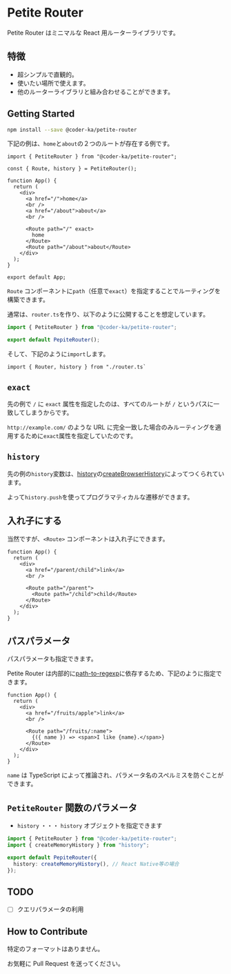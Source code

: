 # Petite Router

Petite Router はミニマルな React 用ルーターライブラリです。

## 特徴

- 超シンプルで直観的。
- 使いたい場所で使えます。
- 他のルーターライブラリと組み合わせることができます。

## Getting Started

```bash
npm install --save @coder-ka/petite-router
```

下記の例は、`home`と`about`の２つのルートが存在する例です。

```tsx
import { PetiteRouter } from "@coder-ka/petite-router";

const { Route, history } = PetiteRouter();

function App() {
  return (
    <div>
      <a href="/">home</a>
      <br />
      <a href="/about">about</a>
      <br />

      <Route path="/" exact>
        home
      </Route>
      <Route path="/about">about</Route>
    </div>
  );
}

export default App;
```

`Route` コンポーネントに`path`（任意で`exact`）を指定することでルーティングを構築できます。

通常は、`router.ts`を作り、以下のように公開することを想定しています。

```ts
import { PetiteRouter } from "@coder-ka/petite-router";

export default PepiteRouter();
```

そして、下記のように`import`します。

```tsx
import { Router, history } from "./router.ts`
```

## `exact`

先の例で `/` に `exact` 属性を指定したのは、すべてのルートが `/` というパスに一致してしまうからです。

`http://example.com/` のような URL に完全一致した場合のみルーティングを適用するために`exact`属性を指定していたのです。

## `history`

先の例の`history`変数は、[history](https://github.com/remix-run/history)の[createBrowserHistory](https://github.com/remix-run/history/blob/v4/docs/GettingStarted.md#basic-usage)によってつくられています。

よって`history.push`を使ってプログラマティカルな遷移ができます。

## 入れ子にする

当然ですが、`<Route>` コンポーネントは入れ子にできます。

```tsx
function App() {
  return (
    <div>
      <a href="/parent/child">link</a>
      <br />

      <Route path="/parent">
        <Route path="/child">child</Route>
      </Route>
    </div>
  );
}
```

## パスパラメータ

パスパラメータも指定できます。

Petite Router は内部的に[path-to-regexp](https://github.com/pillarjs/path-to-regexp)に依存するため、下記のように指定できます。

```tsx
function App() {
  return (
    <div>
      <a href="/fruits/apple">link</a>
      <br />

      <Route path="/fruits/:name">
        {({ name }) => <span>I like {name}.</span>}
      </Route>
    </div>
  );
}
```

`name` は TypeScript によって推論され、パラメータ名のスペルミスを防ぐことができます。

## `PetiteRouter` 関数のパラメータ

- `history` ・・・ `history` オブジェクトを指定できます

```ts
import { PetiteRouter } from "@coder-ka/petite-router";
import { createMemoryHistory } from "history";

export default PepiteRouter({
  history: createMemoryHistory(), // React Native等の場合
});
```

## TODO

- [ ] クエリパラメータの利用

## How to Contribute

特定のフォーマットはありません。

お気軽に Pull Request を送ってください。
